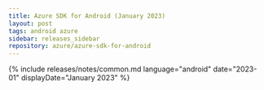 ```yaml
---
title: Azure SDK for Android (January 2023)
layout: post
tags: android azure
sidebar: releases_sidebar
repository: azure/azure-sdk-for-android
---
```

{% include releases/notes/common.md language="android" date="2023-01" displayDate="January 2023" %}